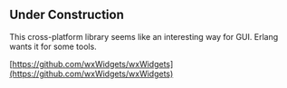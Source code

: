 

## Under Construction


This cross-platform library seems like an interesting way for GUI. Erlang wants it for some tools. 

[https://github.com/wxWidgets/wxWidgets](https://github.com/wxWidgets/wxWidgets)

